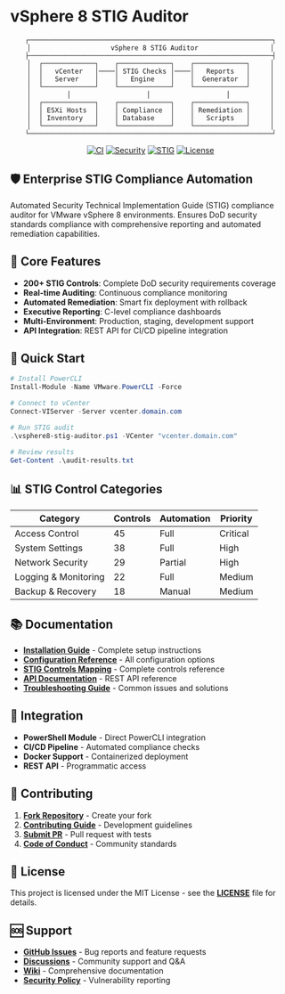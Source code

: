 # vSphere 8 STIG Auditor

<div align="center">

```
┌─────────────────────────────────────────────────────────────┐
│                    vSphere 8 STIG Auditor                  │
├─────────────────────────────────────────────────────────────┤
│  ┌─────────────┐    ┌─────────────┐    ┌─────────────┐     │
│  │   vCenter   │────│ STIG Checks │────│   Reports   │     │
│  │   Server    │    │   Engine    │    │  Generator  │     │
│  └─────────────┘    └─────────────┘    └─────────────┘     │
│         │                   │                   │          │
│  ┌─────────────┐    ┌─────────────┐    ┌─────────────┐     │
│  │ ESXi Hosts  │    │ Compliance  │    │ Remediation │     │
│  │ Inventory   │    │ Database    │    │   Scripts   │     │
│  └─────────────┘    └─────────────┘    └─────────────┘     │
└─────────────────────────────────────────────────────────────┘
```

[![CI](https://github.com/uldyssian-sh/vsphere8-stig-auditor/workflows/CI/badge.svg)](https://github.com/uldyssian-sh/vsphere8-stig-auditor/actions)
[![Security](https://github.com/uldyssian-sh/vsphere8-stig-auditor/workflows/Security/badge.svg)](https://github.com/uldyssian-sh/vsphere8-stig-auditor/security)
[![STIG](https://img.shields.io/badge/STIG-Compliant-green.svg)](https://public.cyber.mil/stigs/)
[![License](https://img.shields.io/badge/License-MIT-yellow.svg)](https://opensource.org/licenses/MIT)

</div>

## 🛡️ Enterprise STIG Compliance Automation

Automated Security Technical Implementation Guide (STIG) compliance auditor for VMware vSphere 8 environments. Ensures DoD security standards compliance with comprehensive reporting and automated remediation capabilities.

## 🎯 Core Features

- **200+ STIG Controls**: Complete DoD security requirements coverage
- **Real-time Auditing**: Continuous compliance monitoring
- **Automated Remediation**: Smart fix deployment with rollback
- **Executive Reporting**: C-level compliance dashboards
- **Multi-Environment**: Production, staging, development support
- **API Integration**: REST API for CI/CD pipeline integration

## 🚀 Quick Start

```powershell
# Install PowerCLI
Install-Module -Name VMware.PowerCLI -Force

# Connect to vCenter
Connect-VIServer -Server vcenter.domain.com

# Run STIG audit
.\vsphere8-stig-auditor.ps1 -VCenter "vcenter.domain.com"

# Review results
Get-Content .\audit-results.txt
```

## 📊 STIG Control Categories

| Category | Controls | Automation | Priority |
|----------|----------|------------|----------|
| Access Control | 45 | Full | Critical |
| System Settings | 38 | Full | High |
| Network Security | 29 | Partial | High |
| Logging & Monitoring | 22 | Full | Medium |
| Backup & Recovery | 18 | Manual | Medium |

## 📚 Documentation

- **[Installation Guide](docs/INSTALLATION.md)** - Complete setup instructions
- **[Configuration Reference](docs/CONFIGURATION.md)** - All configuration options
- **[STIG Controls Mapping](docs/STIG-CONTROLS.md)** - Complete controls reference
- **[API Documentation](docs/API.md)** - REST API reference
- **[Troubleshooting Guide](docs/TROUBLESHOOTING.md)** - Common issues and solutions

## 🔗 Integration

- **PowerShell Module** - Direct PowerCLI integration
- **CI/CD Pipeline** - Automated compliance checks
- **Docker Support** - Containerized deployment
- **REST API** - Programmatic access

## 🤝 Contributing

1. **[Fork Repository](https://github.com/uldyssian-sh/vsphere8-stig-auditor/fork)** - Create your fork
2. **[Contributing Guide](CONTRIBUTING.md)** - Development guidelines
3. **[Submit PR](https://github.com/uldyssian-sh/vsphere8-stig-auditor/pulls)** - Pull request with tests
4. **[Code of Conduct](CODE_OF_CONDUCT.md)** - Community standards

## 📄 License

This project is licensed under the MIT License - see the **[LICENSE](https://github.com/uldyssian-sh/vsphere8-stig-auditor/blob/main/LICENSE)** file for details.

## 🆘 Support

- **[GitHub Issues](https://github.com/uldyssian-sh/vsphere8-stig-auditor/issues)** - Bug reports and feature requests
- **[Discussions](https://github.com/uldyssian-sh/vsphere8-stig-auditor/discussions)** - Community support and Q&A
- **[Wiki](https://github.com/uldyssian-sh/vsphere8-stig-auditor/wiki)** - Comprehensive documentation
- **[Security Policy](https://github.com/uldyssian-sh/vsphere8-stig-auditor/security/policy)** - Vulnerability reporting